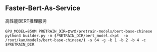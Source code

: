 ## Faster-Bert-As-Service
高性能BERT推理服务

`GPU_MODEL=850M PRETRAIN_DIR=`pwd`/pretrain-models/bert-base-chinese 
python3 builder.py -m $PRETRAIN_DIR/bert_model.ckpt 
 -o /root/kan/models/bert-base-chinese/1 -s 64 -g -b 1 -b 2 -b 4 -c $PRETRAIN_DIR`